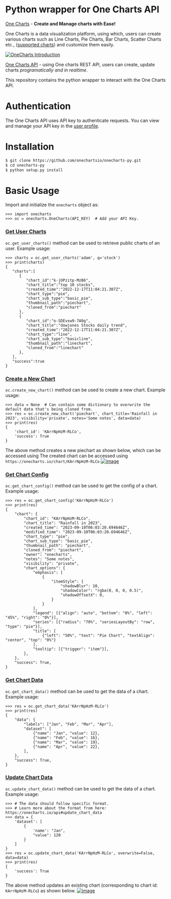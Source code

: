 # Python wrapper for One Charts API
[One Charts](https://onecharts.io) - **Create and Manage charts with Ease!**

One Charts is a data visualization platform, using which, users can create various charts such as Line Charts, Pie Charts, Bar Charts, Scatter Charts etc., ([supported charts](https://onecharts.io/collection)) and customize them easily.

[![OneCharts Introduction](https://img.youtube.com/vi/wbmPtuJSigc/maxresdefault.jpg)](https://www.youtube.com/watch?v=wbmPtuJSigc)


[One Charts API](https://onecharts.io/api) - using One charts REST API, users can create, update charts *programatically and in realtime*.

This repository contains the python wrapper to interact with the One Charts API.
# Authentication

The One Charts API uses API key to authenticate requests. You can view and manage your API key in the [user profile](https://onecharts.io/profile).

# Installation

```bash
$ git clone https://github.com/onechartsio/onecharts-py.git
$ cd onecharts-py
$ python setup.py install
```

# Basic Usage
Import and initialize the `onecharts` object as:
```pycon
>>> import onecharts
>>> oc = onecharts.OneCharts(API_KEY)  # Add your API Key.
```

### [Get User Charts](https://onecharts.io/api#user_charts)
`oc.get_user_charts()` method can be  used to retrieve public charts of an user. Example usage:
```pycon
>>> charts = oc.get_user_charts('adam', q='stock')
>>> print(charts)
{
   "charts":[
      {
         "chart_id":"k-jOPzitp-MzB6",
         "chart_title":"top 10 stocks",
         "created_time":"2022-12-17T11:04:21.307Z",
         "chart_type":"pie",
         "chart_sub_type":"basic_pie",
         "thumbnail_path":"piechart",
         "cloned_from":"piechart"
      },
      {
         "chart_id":"o-SDEvxw9-7A0g",
         "chart_title":"dowjones Stocks daily trend",
         "created_time":"2022-12-17T11:04:21.307Z",
         "chart_type":"line",
         "chart_sub_type":"basicline",
         "thumbnail_path":"linechart",
         "cloned_from":"linechart"
      },
   ],
   "success":true
}
```

### [Create a New Chart](https://onecharts.io/api#new_chart)
`oc.create_new_chart()` method can be  used to create a new chart. Example usage:
```pycon
>>> data = None  # Can contain some dictionary to overwrite the default data that's being cloned from.
>>> res = oc.create_new_chart('piechart', chart_title='Rainfall in 2023', visibility='private', notes='Some notes', data=data)
>>> print(res)
{
    'chart_id': 'KArrNpHzM-RLCo',
    'success': True
}
```
The above method creates a new piechart as shown below, which can be accessed using The created chart can be accessed using `https://onecharts.io/chart/KArrNpHzM-RLCo`
[![image](https://static.onecharts.io/img/onecharts-api-create-new-charts.webp)](https://onecharts.io?ref=github)

### [Get Chart Config](https://onecharts.io/api#get_chart_config)
`oc.get_chart_config()` method can be  used to get the config of a chart. Example usage:
```pycon
>>> res = oc.get_chart_config('KArrNpHzM-RLCo')
>>> print(res)
{
    "chart": {
        "chart_id": "KArrNpHzM-RLCo",
        "chart_title": "Rainfall in 2023",
        "created_time": "2023-09-10T06:03:20.694646Z",
        "modified_time": "2023-09-10T06:03:20.694646Z",
        "chart_type": "pie",
        "chart_sub_type": "basic_pie",
        "thumbnail_path": "piechart",
        "cloned_from": "piechart",
        "owner": "onecharts",
        "notes": "Some notes",
        "visibility": "private",
        "chart_options": {
            "emphasis": [
                {
                    "itemStyle": {
                        "shadowBlur": 10,
                        "shadowColor": "rgba(0, 0, 0, 0.5)",
                        "shadowOffsetX": 0,
                    }
                }
            ],
            "legend": [{"align": "auto", "bottom": "0%", "left": "45%", "right": "0%"}],
            "series": [{"radius": "70%", "seriesLayoutBy": "row", "type": "pie"}],
            "title": [
                {"left": "50%", "text": "Pie Chart", "textAlign": "center", "top": "0%"}
            ],
            "tooltip": [{"trigger": "item"}],
        },
    },
    "success": True,
}
```

### [Get Chart Data](https://onecharts.io/api#get_chart_data)
`oc.get_chart_data()` method can be  used to get the data of a chart. Example usage:
```pycon
>>> res = oc.get_chart_data('KArrNpHzM-RLCo')
>>> print(res)
{
    "data": {
        "labels": ["Jan", "Feb", "Mar", "Apr"],
        "dataset": [
            {"name": "Jan", "value": 12},
            {"name": "Feb", "value": 16},
            {"name": "Mar", "value": 19},
            {"name": "Apr", "value": 22},
        ],
    },
    "success": True,
}
```

### [Update Chart Data](https://onecharts.io/api#update_chart_data)
`oc.update_chart_data()` method can be  used to get the data of a chart. Example usage:
```pycon
>>> # The data should follow specific format.
>>> # Learn more about the format from here: https://onecharts.io/api#update_chart_data
>>> data = {
    'dataset': [
        {
            'name': "Jan",
            "value": 120
        }
    ]
}
>>> res = oc.update_chart_data('KArrNpHzM-RLCo', overwrite=False, data=data)
>>> print(res)
{
    'success': True
}
```
The above method updates an existing chart (corresponding to chart id: `KArrNpHzM-RLCo`) as shown below.
[![image](https://static.onecharts.io/img/onecharts-api-update-chart-data.webp)](https://onecharts.io?ref=github)
